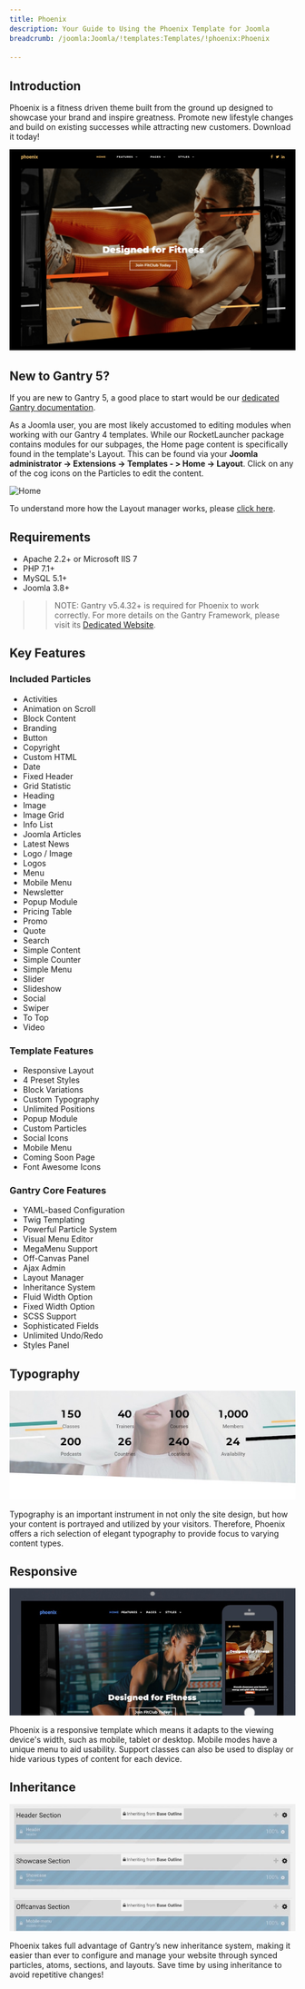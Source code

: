 ```yaml
---
title: Phoenix
description: Your Guide to Using the Phoenix Template for Joomla
breadcrumb: /joomla:Joomla/!templates:Templates/!phoenix:Phoenix

---
```


Introduction
-----

Phoenix is a fitness driven theme built from the ground up designed to showcase your brand and inspire greatness. Promote new lifestyle changes and build on existing successes while attracting new customers. Download it today!

![](assets/phoenix.png)

New to Gantry 5?
-----
If you are new to Gantry 5, a good place to start would be our [dedicated Gantry documentation](http://docs.gantry.org).

As a Joomla user, you are most likely accustomed to editing modules when working with our Gantry 4 templates. While our RocketLauncher package contains modules for our subpages, the Home page content is specifically found in the template's Layout. This can be found via your **Joomla administrator -> Extensions -> Templates - > Home -> Layout**. Click on any of the cog icons on the Particles to edit the content.

![Home](home.png)

To understand more how the Layout manager works, please [click here](http://docs.gantry.org/gantry5/configure/layout-manager).

Requirements
-----

* Apache 2.2+ or Microsoft IIS 7
* PHP 7.1+ 
* MySQL 5.1+
* Joomla 3.8+

>> NOTE: Gantry v5.4.32+ is required for Phoenix to work correctly. For more details on the Gantry Framework, please visit its [Dedicated Website](http://gantry.org).

Key Features
-----

### Included Particles

* Activities
* Animation on Scroll
* Block Content
* Branding
* Button
* Copyright
* Custom HTML
* Date
* Fixed Header
* Grid Statistic
* Heading
* Image
* Image Grid
* Info List
* Joomla Articles
* Latest News
* Logo / Image
* Logos
* Menu
* Mobile Menu
* Newsletter
* Popup Module
* Pricing Table
* Promo
* Quote
* Search
* Simple Content
* Simple Counter
* Simple Menu
* Slider
* Slideshow
* Social
* Swiper
* To Top
* Video 

### Template Features

* Responsive Layout
* 4 Preset Styles
* Block Variations
* Custom Typography
* Unlimited Positions
* Popup Module
* Custom Particles
* Social Icons
* Mobile Menu
* Coming Soon Page
* Font Awesome Icons   

### Gantry Core Features

* YAML-based Configuration
* Twig Templating
* Powerful Particle System
* Visual Menu Editor
* MegaMenu Support
* Off-Canvas Panel
* Ajax Admin
* Layout Manager
* Inheritance System
* Fluid Width Option
* Fixed Width Option
* SCSS Support
* Sophisticated Fields
* Unlimited Undo/Redo
* Styles Panel  

## Typography

![Typography](assets/ft-2.jpg)

Typography is an important instrument in not only the site design, but how your content is portrayed and utilized by your visitors. Therefore, Phoenix offers a rich selection of elegant typography to provide focus to varying content types.

## Responsive

![Responsive](assets/ft-3.jpg)

Phoenix is a responsive template which means it adapts to the viewing device's width, such as mobile, tablet or desktop. Mobile modes have a unique menu to aid usability. Support classes can also be used to display or hide various types of content for each device.

## Inheritance

![Inheritance](assets/ft-4.jpg)

Phoenix takes full advantage of Gantry’s new inheritance system, making it easier than ever to configure and manage your website through synced particles, atoms, sections, and layouts. Save time by using inheritance to avoid repetitive changes!